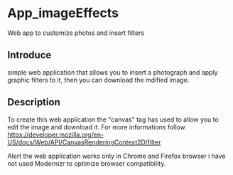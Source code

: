 # App_imageEffects
Web app to customize photos and insert filters

<h2> Introduce </h2>
simple web application that allows you to insert a photograph and apply graphic filters to it, then you can download the mdified image.

<h2> Description</h2>


To create this web application the "canvas" tag has used to allow you to edit the image and download it.
For more informations follow https://developer.mozilla.org/en-US/docs/Web/API/CanvasRenderingContext2D/filter


Alert the web application works only in Chrome and Firefox browser i have not used Modernizr to optimize browser compatibility.
